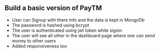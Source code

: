 
## Build a basic version of PayTM
- User can Signup with there info and the data is kept in MongoDb
- The password is hashed using bcrypt 
- The user is authenticated using jwt token while signin
- The user will see all other in the dashboard page where one can send money to other users
- Added responsiveness too
